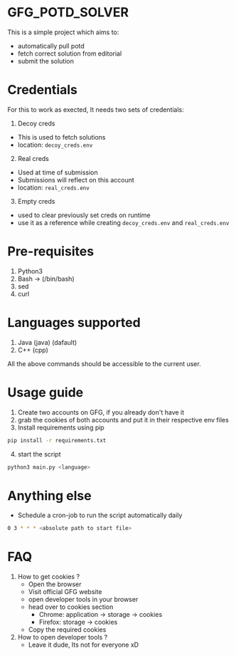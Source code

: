 # GFG_POTD_SOLVER
This is a simple project which aims to:
- automatically pull potd
- fetch correct solution from editorial
- submit the solution

# Credentials
For this to work as exected, It needs two sets of credentials:
1. Decoy creds
  - This is used to fetch solutions
  - location:  `decoy_creds.env`
2. Real creds
  - Used at time of submission
  - Submissions will reflect on this account
  - location: `real_creds.env`
3. Empty creds
  - used to clear previously set creds on runtime
  - use it as a reference while creating `decoy_creds.env` and `real_creds.env`

# Pre-requisites
1. Python3
2. Bash -> (/bin/bash)
3. sed
4. curl

# Languages supported
1. Java (java) (dafault)
2. C++ (cpp)

All the above commands should be accessible to the current user.

# Usage guide
1. Create two accounts on GFG, if you already don't have it
2. grab the cookies of both accounts and put it in their respective env files
3. Install requirements using pip
```sh
pip install -r requirements.txt
```
4. start the script
```sh
python3 main.py <language>
```


# Anything else
- Schedule a cron-job to run the script automatically daily
```sh
0 3 * * * <absolute path to start file>
```

# FAQ
1. How to get cookies ?
   - Open the browser
   - Visit official GFG website
   - open developer tools in your browser
   - head over to cookies section
     - Chrome: application -> storage -> cookies
     - Firefox: storage -> cookies
   - Copy the required cookies
2. How to open developer tools ?
   - Leave it dude, Its not for everyone xD
